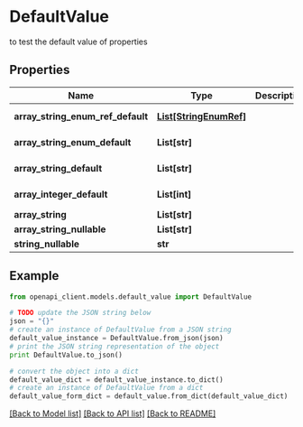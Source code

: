 # DefaultValue

to test the default value of properties

## Properties
Name | Type | Description | Notes
------------ | ------------- | ------------- | -------------
**array_string_enum_ref_default** | [**List[StringEnumRef]**](StringEnumRef.md) |  | [optional] [default to ["success","failure"]]
**array_string_enum_default** | **List[str]** |  | [optional] [default to ["success","failure"]]
**array_string_default** | **List[str]** |  | [optional] [default to ["failure","skipped"]]
**array_integer_default** | **List[int]** |  | [optional] [default to [1,3]]
**array_string** | **List[str]** |  | [optional] 
**array_string_nullable** | **List[str]** |  | [optional] 
**string_nullable** | **str** |  | [optional] 

## Example

```python
from openapi_client.models.default_value import DefaultValue

# TODO update the JSON string below
json = "{}"
# create an instance of DefaultValue from a JSON string
default_value_instance = DefaultValue.from_json(json)
# print the JSON string representation of the object
print DefaultValue.to_json()

# convert the object into a dict
default_value_dict = default_value_instance.to_dict()
# create an instance of DefaultValue from a dict
default_value_form_dict = default_value.from_dict(default_value_dict)
```
[[Back to Model list]](../README.md#documentation-for-models) [[Back to API list]](../README.md#documentation-for-api-endpoints) [[Back to README]](../README.md)


